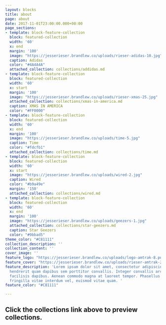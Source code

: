 ```yaml
---
layout: blocks
title: about
page: about
date: 2017-11-01T23:00:00.000+00:00
page_sections:
- template: block-feature-collection
  block: featured-collection
  width: '60'
  x: end
  margin: '100'
  image: "https://jesserieser.brandlew.co/uploads/rieser-adidas-10.jpg"
  caption: Adidas
  color: "#4A4A4A"
  attached_collection: collections/addidas.md
- template: block-feature-collection
  block: featured-collection
  width: '60'
  x: start
  margin: '100'
  image: "https://jesserieser.brandlew.co/uploads/rieser-xmas-25.jpg"
  attached_collection: collections/xmas-in-america.md
  caption: XMAS IN AMERICA
  color: "#FF0000"
- template: block-feature-collection
  block: featured-collection
  width: '60'
  x: end
  margin: '100'
  image: "https://jesserieser.brandlew.co/uploads/time-5.jpg"
  caption: Time
  color: "#fdcfb1"
  attached_collection: collections/time.md
- template: block-feature-collection
  block: featured-collection
  width: '60'
  x: start
  image: "https://jesserieser.brandlew.co/uploads/wired-2.jpg"
  caption: Wired
  color: "#b9a49e"
  margin: '150'
  attached_collection: collections/wired.md
- template: block-feature-collection
  block: featured-collection
  width: '60'
  x: end
  margin: '100'
  image: "https://jesserieser.brandlew.co/uploads/geezers-1.jpg"
  attached_collection: collections/star-geezers.md
  caption: Star Geezers
  color: "#9bbad5"
theme_color: "#C81111"
collection_description: ''
collection_content: ''
cover_image: ''
feature_logo: "https://jesserieser.brandlew.co/uploads/logo-amtrak-8.png"
feature_cover: "https://jesserieser.brandlew.co/uploads/rieser-amtrak-2.jpg"
feature_description: 'Lorem ipsum dolor sit amet, consectetur adipiscing elit. Nulla
  hendrerit quam dapibus sem porttitor convallis. Integer convallis arcu non lectus
  facilisis dapibus. Aenean commodo magna at laoreet tempor. Phasellus lorem lorem,
  fringilla vitae interdum vel, euismod vitae quam. '
feature_color: "#C81111"

---
```

## Click the collections link above to preview collections.